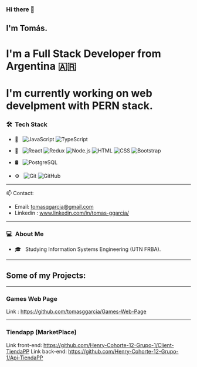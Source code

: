 ### Hi there 👋

## I'm Tomás.

# I'm a Full Stack Developer from Argentina :argentina:

# I'm currently working on web develpment with PERN stack.

### 🛠 &nbsp;Tech Stack

- 📝 &nbsp;
  ![JavaScript](https://img.shields.io/badge/-JavaScript-333333?style=flat&logo=javascript)
  ![TypeScript](https://img.shields.io/badge/-TypeScript-333333?style=flat&logo=typescript)

- 🔧 &nbsp;
  ![React](https://img.shields.io/badge/-React-333333?style=flat&logo=react)
  ![Redux](https://img.shields.io/badge/-Redux-333333?style=flat&logo=redux)
  ![Node.js](https://img.shields.io/badge/-Node.js-333333?style=flat&logo=node.js)
  ![HTML](https://img.shields.io/badge/-HTML-333333?style=flat&logo=HTML5)
  ![CSS](https://img.shields.io/badge/-CSS-333333?style=flat&logo=CSS3&logoColor=1572B6)
  ![Bootstrap](https://img.shields.io/badge/-Bootstrap-333333?style=flat&logo=bootstrap&logoColor=563D7C)
- 🛢 &nbsp;
  ![PostgreSQL](https://img.shields.io/badge/PostgreSQL-333333?style=flat&logo=postgresql&logoColor=white)
- ⚙️ &nbsp;
  ![Git](https://img.shields.io/badge/-Git-333333?style=flat&logo=git)
  ![GitHub](https://img.shields.io/badge/-GitHub-333333?style=flat&logo=github)

---
 :mailbox: Contact:
- Email: tomasqgarcia@gmail.com
- Linkedin : www.linkedin.com/in/tomas-ggarcia/

---

### 💻 &nbsp;About Me 

- 🎓 &nbsp; Studying Information Systems Engineering (UTN FRBA).

---

## Some of my Projects:
---
### Games Web Page
Link : https://github.com/tomasggarcia/Games-Web-Page

---
### Tiendapp (MarketPlace)
Link front-end: https://github.com/Henry-Cohorte-12-Grupo-1/Client-TiendaPP
Link back-end: https://github.com/Henry-Cohorte-12-Grupo-1/Api-TiendaPP




